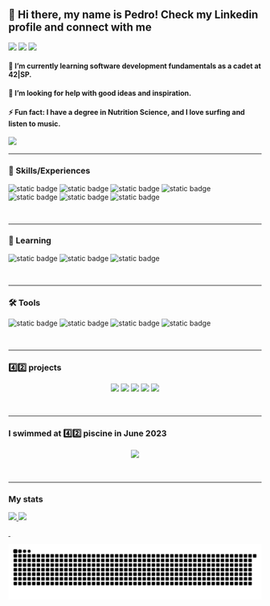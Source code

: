 
<div>
<h2> 👋 Hi there, my name is Pedro! Check my Linkedin profile and connect with me</h2>
<a href="https://www.linkedin.com/in/pedro-melo-325531192" target="_blank"><img src="https://img.shields.io/badge/-LinkedIn-%230077B5?style=for-the-badge&logo=linkedin&logoColor=white" target="_blank"></a> 
 <a href="https://www.youtube.com/@edgecolive" target="_blank"><img src="https://img.shields.io/badge/YouTube-red?style=for-the-badge&logo=youtube&logoColor=white" target="_blank"></a>   
 <a href="https://www.pedromelodev.com" target="_blank"><img src="https://img.shields.io/badge/site%7Cblog-purple?style=for-the-badge&logo=&logoColor=white" target="_blank"></a>   

<h4>🌱 I’m currently learning software development fundamentals as a cadet at 42|SP.</h4>
<h4>🤔 I’m looking for help with good ideas and inspiration.</h4>
<h4>⚡ Fun fact: I have a degree in Nutrition Science, and I love surfing and listen to music.</h4>
</div>

![](https://komarev.com/ghpvc/?username=pedromelocf)

<hr>

<div>

<h3> 🏅 Skills/Experiences </h3>
 
![static badge](https://img.shields.io/badge/C%7CLang-black?style=for-the-badge&logo=&logoColor=white) ![static badge](https://img.shields.io/badge/Github-grey?style=for-the-badge&logo=&logoColor=white) ![static badge](https://img.shields.io/badge/Shell-green?style=for-the-badge&logo=&logoColor=white) ![static badge](https://img.shields.io/badge/React-blue?style=for-the-badge&logo=&logoColor=white) ![static badge](https://img.shields.io/badge/Javascript-yellow?style=for-the-badge&logo=&logoColor=white) ![static badge](https://img.shields.io/badge/Debian-red?style=for-the-badge&logo=&logoColor=white)  ![static badge](https://img.shields.io/badge/MariaDB-blue?style=for-the-badge&logo=&logoColor=white)  

$~$
                    
</div>         
 
<hr>

<div>
 
<h3> 📖 Learning </h3>    
 
![static badge](https://img.shields.io/badge/C%7CLang-black?style=for-the-badge&logo=&logoColor=white) ![static badge](https://img.shields.io/badge/Shell-green?style=for-the-badge&logo=&logoColor=white) ![static badge](https://img.shields.io/badge/Makefile-grey?style=for-the-badge&logo=&logoColor=white)

</div>

$~$
           
<hr>  

<div>
 
<h3> 🛠️ Tools </h3>    
 
![static badge](https://img.shields.io/badge/Notion-black?style=for-the-badge&logo=&logoColor=white) ![static badge](https://img.shields.io/badge/VS-CODE-blue?style=for-the-badge&logo=&logoColor=white) ![static badge](https://img.shields.io/badge/Trello-blue?style=for-the-badge&logo=&logoColor=white) ![static badge](https://img.shields.io/badge/Linux-Ubuntu-orange?style=for-the-badge&logo=&logoColor=white)

</div>

$~$

<hr>

<h3> 4️⃣2️⃣ projects </h3>

<p align="center">
  <img src="https://github.com/pedromelocf/utilities/blob/master/libfte.png" />
  <img src="https://github.com/pedromelocf/utilities/blob/master/get_next_linem.png" />
  <img src="https://github.com/pedromelocf/utilities/blob/master/ft_printfm.png" />
  <img src="https://github.com/pedromelocf/utilities/blob/master/born2berootm.png" />
  <img src="https://github.com/pedromelocf/utilities/blob/master/fdfe.png" />
</p>

$~$

<hr>

<h3> I swimmed at 4️⃣2️⃣ piscine in June 2023 </h3>

<p align="center">
   <img height="150em" src="https://i.imgur.com/Y1TAMmm.png"/> 
</p>


$~$

<hr>

<div>

<h3> My stats</h3>
 
<a href="https://github.com/pedromelocf">

<img height="165em" src="https://github-readme-stats.vercel.app/api/top-langs/?username=pedromelocf&layout=compact&langs_count=7&theme=dracula"/>
<img height="165em" src="https://github-readme-stats.vercel.app/api?username=pedromelocf&show_icons=true&theme=dracula&include_all_commits=true&count_private=true"/>
</div>

$~$

![Snake animation](https://github.com/pedromelocf/pedromelocf/blob/output/github-contribution-grid-snake.svg)
